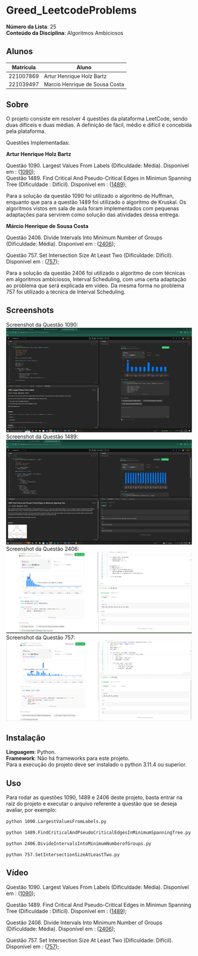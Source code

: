 # Greed_LeetcodeProblems

**Número da Lista**: 25<br>
**Conteúdo da Disciplina**: Algoritmos Ambiciosos<br>

## Alunos
|Matrícula | Aluno |
| -- | -- |
| 221007869  |  Artur Henrique Holz Bartz |
| 221039497  |  Marcio Henrique de Sousa Costa |

## Sobre 
O projeto consiste em resolver 4 questões da plataforma LeetCode, sendo duas dífíceis e duas médias. A definição de fácil, médio e difícil é concebida pela plataforma.

Questões Implementadas:

**Artur Henrique Holz Bartz**

Questão 1090. Largest Values From Labels (Dificuldade: Média). Disponível em : ([1090](https://leetcode.com/problems/largest-values-from-labels/description/));<br>
Questão 1489. Find Critical And Pseudo-Critical Edges in Minimun Spanning Tree (Dificuldade : Difícil). Disponível em : ([1489](https://leetcode.com/problems/find-critical-and-pseudo-critical-edges-in-minimum-spanning-tree/description/));<br>

Para a solução da questão 1090 foi utilizado o algoritmo de Huffman, enquanto que para a questão 1489 foi utilizado o algoritmo de Kruskal. Os algoritmos vistos em sala de aula foram implementados com pequenas adaptações para servirem como solução das atividades dessa entrega.

**Márcio Henrique de Sousa Costa**

Questão 2406. Divide Intervals Into Minimum Number of Groups (Dificuldade: Média). Disponível em : ([2406](https://leetcode.com/problems/divide-intervals-into-minimum-number-of-groups/description/?utm_source=chatgpt.com));<br>

Questão 757. Set Intersection Size At Least Two (Dificuldade: Difícil). Disponível em : ([757](https://leetcode.com/problems/set-intersection-size-at-least-two/description/));<br>

Para a solução da questão 2406 foi utilizado o algoritmo de com técnicas em algoritmos ambiciosos, Interval Scheduling, com uma certa adaptação ao problema que será explicada em vídeo. Da mesma forma no problema 757 foi utilizado a técnica de Interval Scheduling.


## Screenshots
Screenshot da Questão 1090:<br>
![Screenshot Questão 1090](assets/1090image.jpeg)
Screenshot da Questão 1489:<br>
![Screenshot Questão 1489](assets/1489image.jpeg)
Screenshot da Questão 2406:<br>
![Screenshot Questão 2406](assets/2406image.png)
Screenshot da Questão 757:<br>
![Screenshot Questão 757](assets/757image.png)

## Instalação 
**Linguagem**: Python.<br>
**Framework**: Não há frameworks para este projeto.<br>
Para a execução do projeto deve ser instalado o python 3.11.4 ou superior.

## Uso 
Para rodar as questões 1090, 1489 e 2406 deste projeto, basta entrar na raiz do projeto e executar o arquivo referente a questão que se deseja avaliar, por exemplo:
```
python 1090.LargestValuesFromLabels.py
```
```
python 1489.FindCriticalAndPseudoCriticalEdgesInMinimumSpanningTree.py
```

```
python 2406.DivideIntervalsIntoMinimumNumberofGroups.py
```

```
python 757.SetIntersectionSizeAtLeastTwo.py
```

## Vídeo
Questão 1090. Largest Values From Labels (Dificuldade: Média). Disponível em : ([1090](https://youtu.be/AhZYtvbnJ-k?si=_c4IHhQd5KzDEmAo));<br>

Questão 1489. Find Critical And Pseudo-Critical Edges in Minimun Spanning Tree (Dificuldade : Difícil). Disponível em : ([1489](https://youtu.be/AhZYtvbnJ-k?si=_c4IHhQd5KzDEmAo));<br>

Questão 2406. Divide Intervals Into Minimum Number of Groups (Dificuldade: Média). Disponível em : ([2406](https://youtu.be/lR9CG2R-x4w));<br>

Questão 757. Set Intersection Size At Least Two (Dificuldade: Difícil). Disponível em : ([757](https://youtu.be/dd-Dmv4kGuE?si=2EeEOxqgOGWS_vkW));<br>
